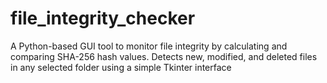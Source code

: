 # file_integrity_checker
A Python-based GUI tool to monitor file integrity by calculating and comparing SHA-256 hash values. Detects new, modified, and deleted files in any selected folder using a simple Tkinter interface
